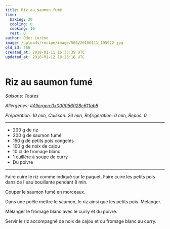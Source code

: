 ```yaml
---
title: Riz au saumon fumé
time:
  baking: 20
  cooling: 0
  cooking: 10
  rest: 0
author: Odet Lorène
image: /uploads/recipe/image/566/20180111_195922.jpg
old_id: 566
created_at: 2018-01-11 16:33:39 UTC
updated_at: 2018-01-12 18:23:16 UTC
---
```


# Riz au saumon fumé

_Saisons: Toutes_

_Allèrgènes: #<Allergen:0x000056028c611ab8>_

_Préparation: 10 min, Cuisson: 20 min, Refrigération: 0 min, Repos: 0_

---

- 200 g de riz
- 200 g de saumon fumé
- 150 g de petits pois congelés
- 100 g de noix de cajou
- 10 cl de fromage blanc
- 1 cuillère à soupe de curry
- Du poivre

---

Faire cuire le riz comme indiqué sur le paquet. Faire cuire les petits pois dans de l'eau bouillante pendant 8 min.

Couper le saumon fumé en morceaux.

Dans une poêle mettre le saumon, le riz ainsi que les petits pois. Mélanger.

Mélanger le fromage blanc avec le curry et du poivre.

Servir le riz accompagné de noix de cajou et du fromage blanc au curry.
